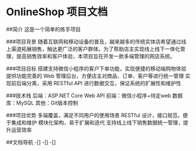 # OnlineShop 项目文档

##简介
这是一个简单的练手项目

###项目背景
随着互联网和移动设备的普及，越来越多的传统实体店希望通过线上渠道拓展销售，触达更广泛的客户群体。为了帮助店主实现线上线下一体化管理，提高销售效率和客户体验，本项目旨在开发一款多端管理的网店系统。

###项目目标
搭建支持微信小程序的客户下单功能，实现便捷的移动端购物体验
提供功能完善的 Web 管理后台，方便店主对商品、订单、客户等进行统一管理
实现前后端分离，采用 RESTful API 进行数据交互，保证系统的扩展性和维护性

###技术栈
后端：ASP.NET Core Web API
前端：微信小程序+待定web
数据库：MySQL
其他：Git版本控制

###项目优势
多端覆盖，满足不同用户的使用场景
RESTful 设计，接口规范，便于集成和维护
模块化架构，易于扩展和迭代
支持线上线下销售数据统一管理，提升运营效率

##文档导航
-[]
-[]
-[]
